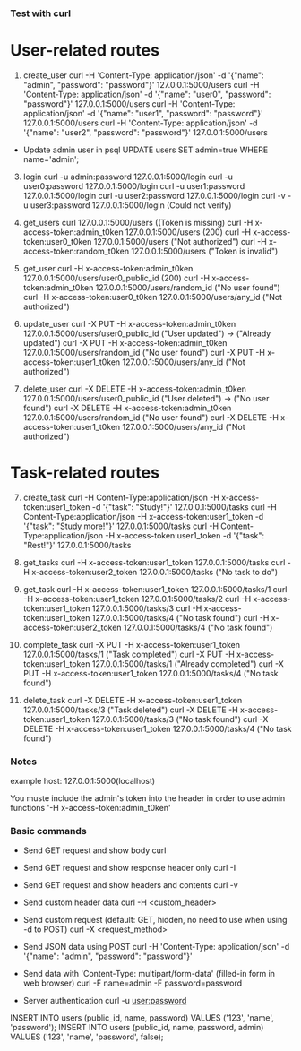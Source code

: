 ### Test with curl

# User-related routes
1. create_user
curl -H 'Content-Type: application/json' -d '{"name": "admin", "password": "password"}' 127.0.0.1:5000/users
curl -H 'Content-Type: application/json' -d '{"name": "user0", "password": "password"}' 127.0.0.1:5000/users
curl -H 'Content-Type: application/json' -d '{"name": "user1", "password": "password"}' 127.0.0.1:5000/users
curl -H 'Content-Type: application/json' -d '{"name": "user2", "password": "password"}' 127.0.0.1:5000/users

* Update admin user in psql
UPDATE users SET admin=true WHERE name='admin';

3. login
curl -u admin:password 127.0.0.1:5000/login
curl -u user0:password 127.0.0.1:5000/login
curl -u user1:password 127.0.0.1:5000/login
curl -u user2:password 127.0.0.1:5000/login
curl -v -u user3:password 127.0.0.1:5000/login (Could not verify)

4. get_users
curl 127.0.0.1:5000/users ((Token is missing)
curl -H x-access-token:admin_t0ken 127.0.0.1:5000/users (200)
curl -H x-access-token:user0_t0ken 127.0.0.1:5000/users ("Not authorized")
curl -H x-access-token:random_t0ken 127.0.0.1:5000/users ("Token is invalid")

5. get_user
curl -H x-access-token:admin_t0ken 127.0.0.1:5000/users/user0_public_id (200)
curl -H x-access-token:admin_t0ken 127.0.0.1:5000/users/random_id ("No user found")
curl -H x-access-token:user0_t0ken 127.0.0.1:5000/users/any_id ("Not authorized")

5. update_user
curl -X PUT -H x-access-token:admin_t0ken 127.0.0.1:5000/users/user0_public_id ("User updated") -> ("Already updated")
curl -X PUT -H x-access-token:admin_t0ken 127.0.0.1:5000/users/random_id ("No user found")
curl -X PUT -H x-access-token:user1_t0ken 127.0.0.1:5000/users/any_id ("Not authorized")

6. delete_user
curl -X DELETE -H x-access-token:admin_t0ken 127.0.0.1:5000/users/user0_public_id ("User deleted") -> ("No user found")
curl -X DELETE -H x-access-token:admin_t0ken 127.0.0.1:5000/users/random_id ("No user found")
curl -X DELETE -H x-access-token:user1_t0ken 127.0.0.1:5000/users/any_id ("Not authorized")

# Task-related routes

7. create_task
curl -H Content-Type:application/json -H x-access-token:user1_token -d '{"task": "Study!"}' 127.0.0.1:5000/tasks
curl -H Content-Type:application/json -H x-access-token:user1_token -d '{"task": "Study more!"}' 127.0.0.1:5000/tasks
curl -H Content-Type:application/json -H x-access-token:user1_token -d '{"task": "Rest!"}' 127.0.0.1:5000/tasks

8. get_tasks
curl -H x-access-token:user1_token 127.0.0.1:5000/tasks
curl -H x-access-token:user2_token 127.0.0.1:5000/tasks ("No task to do")

9. get_task
curl -H x-access-token:user1_token 127.0.0.1:5000/tasks/1
curl -H x-access-token:user1_token 127.0.0.1:5000/tasks/2
curl -H x-access-token:user1_token 127.0.0.1:5000/tasks/3
curl -H x-access-token:user1_token 127.0.0.1:5000/tasks/4 ("No task found")
curl -H x-access-token:user2_token 127.0.0.1:5000/tasks/4 ("No task found")

10. complete_task
curl -X PUT -H x-access-token:user1_token 127.0.0.1:5000/tasks/1 ("Task completed")
curl -X PUT -H x-access-token:user1_token 127.0.0.1:5000/tasks/1 ("Already completed")
curl -X PUT -H x-access-token:user1_token 127.0.0.1:5000/tasks/4 ("No task found")

11. delete_task
curl -X DELETE -H x-access-token:user1_token 127.0.0.1:5000/tasks/3 ("Task deleted")
curl -X DELETE -H x-access-token:user1_token 127.0.0.1:5000/tasks/3 ("No task found")
curl -X DELETE -H x-access-token:user1_token 127.0.0.1:5000/tasks/4 ("No task found")


### Notes

example host: 127.0.0.1:5000(localhost)

You muste include the admin's token into the header in order to use admin functions
'-H x-access-token:admin_t0ken'

### Basic commands

* Send GET request and show body
curl <url>

* Send GET request and show response header only
curl -I <url>

* Send GET request and show headers and contents
curl -v <url>

* Send custom header data
curl -H <custom_header> <url>

* Send custom request (default: GET, hidden, no need to use when using -d to POST)
curl -X <request_method> <url>

* Send JSON data using POST
curl -H 'Content-Type: application/json' -d '{"name": "admin", "password": "password"}' <url>

* Send data with 'Content-Type: multipart/form-data' (filled-in form in web browser)
curl -F name=admin -F password=password <url>

* Server authentication
curl -u <user:password> <url>

INSERT INTO users (public_id, name, password) VALUES ('123', 'name', 'password');
INSERT INTO users (public_id, name, password, admin) VALUES ('123', 'name', 'password', false);